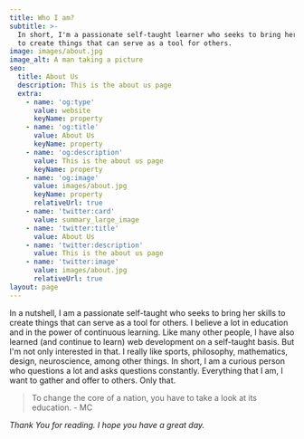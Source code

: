 ```yaml
---
title: Who I am?
subtitle: >-
  In short, I'm a passionate self-taught learner who seeks to bring her skills
  to create things that can serve as a tool for others.
image: images/about.jpg
image_alt: A man taking a picture
seo:
  title: About Us
  description: This is the about us page
  extra:
    - name: 'og:type'
      value: website
      keyName: property
    - name: 'og:title'
      value: About Us
      keyName: property
    - name: 'og:description'
      value: This is the about us page
      keyName: property
    - name: 'og:image'
      value: images/about.jpg
      keyName: property
      relativeUrl: true
    - name: 'twitter:card'
      value: summary_large_image
    - name: 'twitter:title'
      value: About Us
    - name: 'twitter:description'
      value: This is the about us page
    - name: 'twitter:image'
      value: images/about.jpg
      relativeUrl: true
layout: page
---
```

In a nutshell, I am a passionate self-taught who seeks to bring her skills to create things that can serve as a tool for others.
I believe a lot in education and in the power of continuous learning.
Like many other people, I have also learned (and continue to learn) web development on a self-taught basis.
But I'm not only interested in that. I really like sports, philosophy, mathematics, design, neuroscience, among other things. In short, I am a curious person who questions a lot and asks questions constantly. Everything that I am, I want to gather and offer to others. Only that.

> To change the core of a nation, you have to take a look at its education. - MC

*Thank You for reading. I hope you have a great day.*
